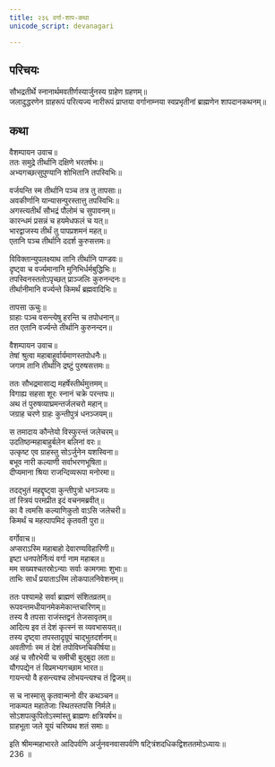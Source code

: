 ```yaml
---
title: २३६ वर्गा-शाप-कथा
unicode_script: devanagari

---
```

## परिचयः

सौभद्रतीर्थे स्नानार्थमवतीर्णस्यार्जुनस्य ग्राहेण ग्रहणम्॥  
जलादुद्धरणेन ग्राहरूपं परित्यज्य नारीरूपं प्राप्तया वर्गानाम्नया स्वप्रभृतीनां ब्राह्मणेन शापदानकथनम्॥  

## कथा

वैशम्पायन उवाच॥  
ततः समुद्रे तीर्थानि दक्षिणे भरतर्षभः॥  
अभ्यगच्छत्सुपुण्यानि शोभितानि तपस्विभिः॥  

वर्जयन्ति स्म तीर्थानि पञ्च तत्र तु तापसाः॥  
अवकीर्णानि यान्यासन्पुरस्तात्तु तपस्विभिः॥  
अगस्त्यतीर्थं सौभद्रं पौलोमं च सुपावनम्॥  
कारन्धमं प्रसन्नं च हयमेधफलं च यत्॥  
भारद्वाजस्य तीर्थं तु पापप्रशमनं महत्॥  
एतानि पञ्च तीर्थानि ददर्श कुरुसत्तमः॥  

विविक्तान्युपलक्ष्याथ तानि तीर्थानि पाण्डवः॥  
दृष्ट्वा च वर्ज्यमानानि मुनिभिर्धर्मबुद्धिभिः॥  
तपस्विनस्ततोऽपृच्छत् प्राञ्जलिः कुरुनन्दनः॥  
तीर्थानीमानि वर्ज्यन्ते किमर्थं ब्रह्मवादिभिः॥  

तापसा ऊचुः॥  
ग्राहाः पञ्च वसन्त्येषु हरन्ति च तपोधनान्॥  
तत एतानि वर्ज्यन्ते तीर्थानि कुरुनन्दन॥  

वैशम्पायन उवाच॥  
तेषां श्रुत्वा महाबाहुर्वार्यमाणस्तपोधनैः॥  
जगाम तानि तीर्थानि द्रष्टुं पुरुषसत्तमः॥  

ततः सौभद्रमासाद्य महर्षेस्तीर्थमुत्तमम्॥  
विगाह्य सहसा शूरः स्नानं चक्रे परन्तपः॥  
अथ तं पुरुषव्याघ्रमन्तर्जलचरो महान्॥  
जग्राह चरणे ग्राहः कुन्तीपुत्रं धनञ्जयम्॥  

स तमादाय कौन्तेयो विस्फुरन्तं जलेचरम्॥  
उदतिष्ठन्महाबाहुर्बलेन बलिनां वरः॥  
उत्कृष्ट एव ग्राहस्तु सोऽर्जुनेन यशस्विना॥  
बभूव नारी कल्याणी सर्वाभरणभूषिता॥  
दीप्यमाना श्रिया राजन्दिव्यरूपा मनोरमा॥  

तदद्भुतं महद्दृष्ट्वा कुन्तीपुत्रो धनञ्जयः॥  
तां स्त्रियं परमप्रीत इदं वचनमब्रवीत्॥  
का वै त्वमसि कल्याणिकुतो वाऽसि जलेचरी॥  
किमर्थं च महत्पापमिदं कृतवती पुरा॥  

वर्गोवाच॥  
अप्सराऽस्मि महाबाहो देवारण्यविहारिणी॥  
इष्टा धनपतेर्नित्यं वर्गा नाम महाबल॥  
मम सख्यश्चतस्रोऽन्याः सर्वाः कामगमाः शुभाः॥  
ताभिः सार्धं प्रयाताऽस्मि लोकपालनिवेशनम्॥  

ततः पश्यामहे सर्वा ब्राह्मणं संशितव्रतम्॥  
रूपवन्तमधीयानमेकमेकान्तचारिणम्॥  
तस्य वै तपसा राजंस्तद्वनं तेजसावृतम्॥  
आदित्य इव तं देशं कृत्स्नं स व्यवभासयत्॥  
तस्य दृष्ट्वा तपस्तादृग्रूपं चाद्भुतदर्शनम्॥  
अवतीर्णाः स्म तं देशं तपोविघ्नचिकीर्षया॥  
अहं च सौरभेयी च समीची बुद्बुदा लता॥  
यौगपद्येन तं विप्रमभ्यगच्छाम भारत॥  
गायन्त्यो वै हसन्त्यश्च लोभयन्त्यश्च तं द्विजम्॥  

स च नास्मासु कृतवान्मनो वीर कथञ्चन॥  
नाकम्पत महातेजाः स्थितस्तपसि निर्मले॥  
सोऽशपत्कुपितोऽस्मांस्तु ब्राह्मणः क्षत्रियर्षभ॥  
ग्राहभूता जले यूयं चरिष्यथ शतं समाः॥  

इति श्रीमन्महाभारते आदिपर्वणि अर्जुनवनवासपर्वणि षट्त्रिंशदधिकद्विशततमोऽध्यायः॥  
236 ॥  